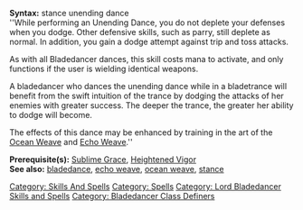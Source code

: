 **Syntax:** stance unending dance  
''While performing an Unending Dance, you do not deplete your defenses
when you dodge. Other defensive skills, such as parry, still deplete as
normal. In addition, you gain a dodge attempt against trip and toss
attacks.

As with all Bladedancer dances, this skill costs mana to activate, and
only functions if the user is wielding identical weapons.

A bladedancer who dances the unending dance while in a bladetrance will
benefit from the swift intuition of the trance by dodging the attacks of
her enemies with greater success. The deeper the trance, the greater her
ability to dodge will become.

The effects of this dance may be enhanced by training in the art of the
[Ocean Weave](ocean_weave "wikilink") and [Echo
Weave](echo_weave "wikilink").''

**Prerequisite(s):** [Sublime Grace](Sublime_Grace "wikilink"),
[Heightened Vigor](heightened_vigor "wikilink")  
**See also:** [bladedance](bladedance "wikilink"), [echo
weave](echo_weave "wikilink"), [ocean weave](ocean_weave "wikilink"),
[stance](stance "wikilink")

[Category: Skills And Spells](Category:_Skills_And_Spells "wikilink")
[Category: Spells](Category:_Spells "wikilink") [Category: Lord
Bladedancer Skills and
Spells](Category:_Lord_Bladedancer_Skills_and_Spells "wikilink")
[Category: Bladedancer Class
Definers](Category:_Bladedancer_Class_Definers "wikilink")

